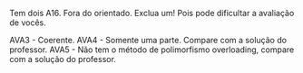 Tem dois A16. Fora do orientado. Exclua um! Pois pode dificultar a avaliação de vocês.

AVA3 - Coerente.
AVA4 - Somente uma parte. Compare com a solução do professor.
AVA5 - Não tem o método de polimorfismo overloading, compare com a solução do professor.

